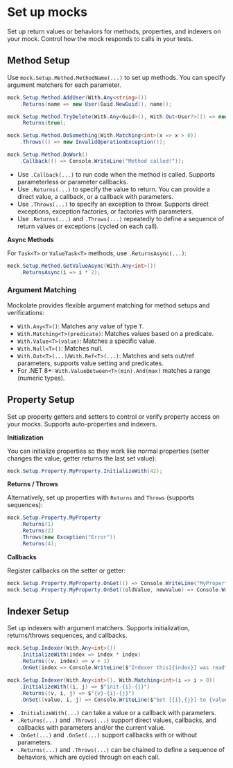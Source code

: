 # Set up mocks

Set up return values or behaviors for methods, properties, and indexers on your mock. Control how the mock responds to calls in your tests.

## Method Setup

Use `mock.Setup.Method.MethodName(...)` to set up methods. You can specify argument matchers for each parameter.

```csharp
mock.Setup.Method.AddUser(With.Any<string>())
    .Returns(name => new User(Guid.NewGuid(), name));

mock.Setup.Method.TryDelete(With.Any<Guid>(), With.Out<User?>(() => new User(id, "Alice")))
    .Returns(true);

mock.Setup.Method.DoSomething(With.Matching<int>(x => x > 0))
    .Throws(() => new InvalidOperationException());

mock.Setup.Method.DoWork()
    .Callback(() => Console.WriteLine("Method called!"));
```

- Use `.Callback(...)` to run code when the method is called. Supports parameterless or parameter callbacks.
- Use `.Returns(...)` to specify the value to return. You can provide a direct value, a callback, or a callback with parameters.
- Use `.Throws(...)` to specify an exception to throw. Supports direct exceptions, exception factories, or factories with parameters.
- Use `.Returns(...)` and `.Throws(...)` repeatedly to define a sequence of return values or exceptions (cycled on each call).

**Async Methods**

For `Task<T>` or `ValueTask<T>` methods, use `.ReturnsAsync(...)`:

```csharp
mock.Setup.Method.GetValueAsync(With.Any<int>())
    .ReturnsAsync(i => i * 2);
```

### Argument Matching

Mockolate provides flexible argument matching for method setups and verifications:

- `With.Any<T>()`: Matches any value of type `T`.
- `With.Matching<T>(predicate)`: Matches values based on a predicate.
- `With.Value<T>(value)`: Matches a specific value.
- `With.Null<T>()`: Matches null.
- `With.Out<T>(...)`/`With.Ref<T>(...)`: Matches and sets out/ref parameters, supports value setting and predicates.
- For .NET 8+: `With.ValueBetween<T>(min).And(max)` matches a range (numeric types).

## Property Setup

Set up property getters and setters to control or verify property access on your mocks. Supports auto-properties and indexers.

**Initialization**

You can initialize properties so they work like normal properties (setter changes the value, getter returns the last set value):

```csharp
mock.Setup.Property.MyProperty.InitializeWith(42);
```

**Returns / Throws**

Alternatively, set up properties with `Returns` and `Throws` (supports sequences):

```csharp
mock.Setup.Property.MyProperty
    .Returns(1)
    .Returns(2)
    .Throws(new Exception("Error"))
    .Returns(4);
```

**Callbacks**

Register callbacks on the setter or getter:

```csharp
mock.Setup.Property.MyProperty.OnGet(() => Console.WriteLine("MyProperty was read!"));
mock.Setup.Property.MyProperty.OnSet((oldValue, newValue) => Console.WriteLine($"Changed from {oldValue} to {newValue}!"));
```

## Indexer Setup

Set up indexers with argument matchers. Supports initialization, returns/throws sequences, and callbacks.

```csharp
mock.Setup.Indexer(With.Any<int>())
    .InitializeWith(index => index * index)
    .Returns((v, index) => v + 1)
    .OnGet(index => Console.WriteLine($"Indexer this[{index}] was read"));

mock.Setup.Indexer(With.Any<int>(), With.Matching<int>(i => i > 0))
    .InitializeWith((i, j) => $"init-{i}-{j}")
    .Returns((v, i, j) => $"{v}-{i}-{j}")
    .OnSet((value, i, j) => Console.WriteLine($"Set [{i},{j}] to {value}"));
```

- `.InitializeWith(...)` can take a value or a callback with parameters.
- `.Returns(...)` and `.Throws(...)` support direct values, callbacks, and callbacks with parameters and/or the current value.
- `.OnGet(...)` and `.OnSet(...)` support callbacks with or without parameters.
- `.Returns(...)` and `.Throws(...)` can be chained to define a sequence of behaviors, which are cycled through on each call.
